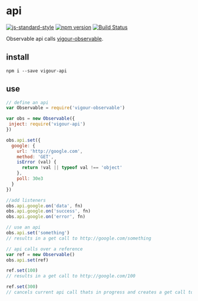 # api
[![js-standard-style](https://img.shields.io/badge/code%20style-standard-brightgreen.svg)](http://standardjs.com/)
[![npm version](https://badge.fury.io/js/vigour-api.svg)](https://badge.fury.io/js/vigour-api)
[![Build Status](https://travis-ci.org/vigour-io/api.svg?branch=master)](https://travis-ci.org/vigour-io/api)

Observable api calls [vigour-observable](https://github.com/vigour-io/observable).

## install
`npm i --save vigour-api`

## use
```js
// define an api
var Observable = require('vigour-observable')

var obs = new Observable({
 inject: require('vigour-api')
})

obs.api.set({
  google: {
    url: 'http://google.com',
    method: 'GET',
    isError (val) {
      return !val || typeof val !== 'object'
    },
    poll: 30e3
  }
})

//add listeners
obs.api.google.on('data', fn)
obs.api.google.on('success', fn)
obs.api.google.on('error', fn)

// use an api
obs.api.set('something')
// results in a get call to http://google.com/something

// api calls over a reference
var ref = new Observable()
obs.api.set(ref)

ref.set(100)
// results in a get call to http://google.com/100

ref.set(300)
// cancels current api call thats in progress and creates a get call to http://google.com/300
```

